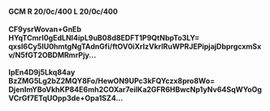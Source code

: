 #### GCM R 20/0c/400 L 20/0c/400
**CF9ysrWovan+GnEb**<br/>**HYqTCmrI0gEdLNI4ipL9uB08d8EDFT1P9QtNbpTo3LY=**<br/>**qxsl6Cy5IU0hmtgNgTAdnGfi/ftOV0iXrlzVkrlRuWPRJEPipjajDbprgcxmSxv/N5fGT2OBDMRmrPjy...**<br/><br/>
**IpEn4D9j5Lkq84ay**<br/>**BzZMG5Lg2bZ2MQY8Fo/HewON9UPc3kFQYczx8pro8Wo=**<br/>**DjenImYBoVkhKP84E6mh2COXar7eilKa2GFR6HBwcNp1yNv64SqWYoOgVCrGf7ETqUOpp3de+Opa1SZ4...**